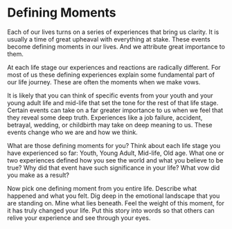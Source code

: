 # Defining Moments


Each of our lives turns on a series of experiences that bring us clarity. It is
usually a time of great upheaval with everything at stake. These events become
defining moments in our lives. And we attribute great importance to them. 

At each life stage our experiences and reactions are radically different. For
most of us these defining experiences explain some fundamental part of our life
journey. These are often the moments when we make vows.

It is likely that you can think of specific events from your youth and your
young adult life and mid-life that set the tone for the rest of that life stage.
 Certain events can take on a far greater importance to us when we feel that
they reveal some deep truth. Experiences like a job failure, accident,
betrayal, wedding, or childbirth may take on deep meaning to us. These events
change who we are and how we think.

What are those defining moments for you? Think about each life stage you have
experienced so far: Youth, Young Adult, Mid-life, Old age. What one or two
experiences defined how you see the world and what you believe to be true? Why
did that event have such significance in your life? What vow did you make as a
result?

Now pick one defining moment from you entire life. Describe what happened and
what you felt. Dig deep in the emotional landscape that you are standing on.
Mine what lies beneath. Feel the weight of this moment, for it has truly changed
your life. Put this story into words so that others can relive your experience
and see through your eyes.
